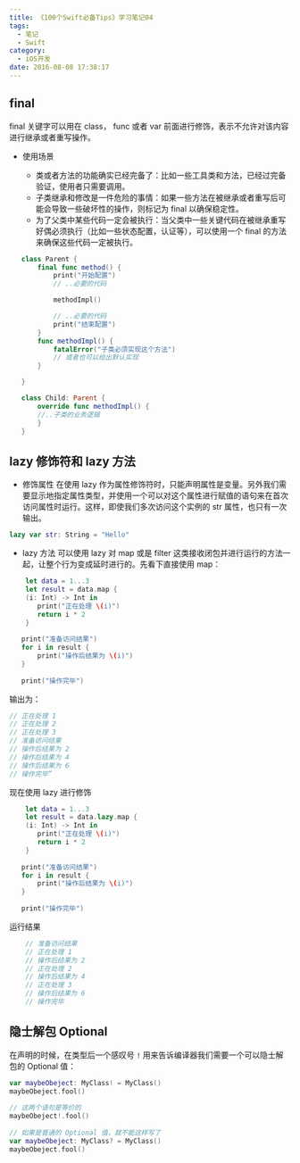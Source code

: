 ```yaml
---
title: 《100个Swift必备Tips》学习笔记04
tags:
  - 笔记
  - Swift
category:
  - iOS开发
date: 2016-08-08 17:38:17
---
```


## final
final 关键字可以用在 class， func 或者 var 前面进行修饰，表示不允许对该内容进行继承或者重写操作。

* 使用场景

   * 类或者方法的功能确实已经完备了：比如一些工具类和方法，已经过完备验证，使用者只需要调用。
   * 子类继承和修改是一件危险的事情：如果一些方法在被继承或者重写后可能会导致一些破坏性的操作，则标记为 final 以确保稳定性。
   * 为了父类中某些代码一定会被执行：当父类中一些关键代码在被继承重写好偶必须执行（比如一些状态配置，认证等），可以使用一个 final 的方法来确保这些代码一定被执行。

```swift
   class Parent {
       final func method() {
           print("开始配置")
           // ..必要的代码

           methodImpl()

           // ..必要的代码
           print("结束配置")
       }
       func methodImpl() {
           fatalError("子类必须实现这个方法")
           // 或者也可以给出默认实现
       }

   }

   class Child: Parent {
       override func methodImpl() {
       //..子类的业务逻辑
       }
   }
``` 

<!--more-->

## lazy 修饰符和 lazy 方法
* 修饰属性
在使用 lazy 作为属性修饰符时，只能声明属性是变量。另外我们需要显示地指定属性类型，并使用一个可以对这个属性进行赋值的语句来在首次访问属性时运行。这样，即使我们多次访问这个实例的 str 属性，也只有一次输出。

```swift
lazy var str: String = "Hello"
```

* lazy 方法
	可以使用 lazy 对 map 或是 filter 这类接收闭包并进行运行的方法一起，让整个行为变成延时进行的。先看下直接使用 map：
	
```swift
	let data = 1...3
	let result = data.map {
	(i: Int) -> Int in
       print("正在处理 \(i)")
       return i * 2
	}
	
   print("准备访问结果")
   for i in result {
       print("操作后结果为 \(i)")
   }
   
   print("操作完毕")
```
	
输出为：
	
```swift
// 正在处理 1
// 正在处理 2
// 正在处理 3
// 准备访问结果
// 操作后结果为 2
// 操作后结果为 4
// 操作后结果为 6
// 操作完毕”
```

现在使用 lazy 进行修饰
	
```swift
	let data = 1...3
	let result = data.lazy.map {
	(i: Int) -> Int in
       print("正在处理 \(i)")
       return i * 2
	}
	
   print("准备访问结果")
   for i in result {
       print("操作后结果为 \(i)")
   }
   
   print("操作完毕")
```
	
运行结果
	
```swift
	// 准备访问结果
	// 正在处理 1
	// 操作后结果为 2
	// 正在处理 2
	// 操作后结果为 4
	// 正在处理 3
	// 操作后结果为 6
	// 操作完毕
```
## 隐士解包 Optional

在声明的时候，在类型后一个感叹号 `!` 用来告诉编译器我们需要一个可以隐士解包的 Optional 值：

```swift
var maybeObeject: MyClass! = MyClass()
maybeObeject.fool()
   
// 这两个语句是等价的
maybeObeject!.fool()
      
// 如果是普通的 Optional 值，就不能这样写了
var maybeObeject: MyClass? = MyClass()
maybeObeject.fool() 
```




